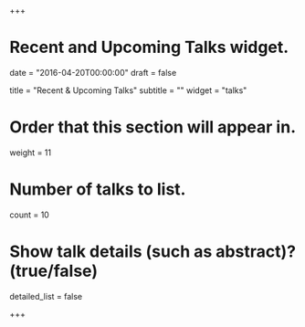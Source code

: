 +++
# Recent and Upcoming Talks widget.

date = "2016-04-20T00:00:00"
draft = false

title = "Recent & Upcoming Talks"
subtitle = ""
widget = "talks"

# Order that this section will appear in.
weight = 11

# Number of talks to list.
count = 10

# Show talk details (such as abstract)? (true/false)
detailed_list = false

+++

